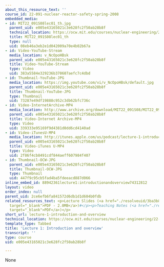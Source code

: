```yaml
---
about_this_resource_text: ''
course_id: 22-091-nuclear-reactor-safety-spring-2008
embedded_media:
- id: MIT22_091S08lec01_th.jpg
  parent_uid: e005e43165021c3e628fc2f50ab28b8f
  technical_location: https://ocw.mit.edu/courses/nuclear-engineering/22-091-nuclear-reactor-safety-spring-2008/video-lectures/lecture-1-introduction-and-overview/MIT22_091S08lec01_th.jpg
  title: MIT22_091S08lec01_th
  type: null
  uid: 08eb46a3eb2e1d042009a70e4b02b67a
- id: Video-YouTube-Stream
  media_location: v_NcOpoHBsk
  parent_uid: e005e43165021c3e628fc2f50ab28b8f
  title: Video-YouTube-Stream
  type: Video
  uid: 383a5584e329236b370607aefc7c4dbd
- id: Thumbnail-YouTube-JPG
  media_location: https://img.youtube.com/vi/v_NcOpoHBsk/default.jpg
  parent_uid: e005e43165021c3e628fc2f50ab28b8f
  title: Thumbnail-YouTube-JPG
  type: Thumbnail
  uid: 73287e49df19888c952c3db62bfc736c
- id: Video-InternetArchive-MP4
  media_location: http://www.archive.org/download/MIT22_091S08/MIT22_091S08lec01_300k.mp4
  parent_uid: e005e43165021c3e628fc2f50ab28b8f
  title: Video-Internet Archive-MP4
  type: Video
  uid: 339333e95169f9d4381d0dd6cd4140ad
- id: Video-iTunesU-MP4
  media_location: http://itunes.apple.com/us/podcast/lecture-1-introduction-overview/id434689264?i=93511820
  parent_uid: e005e43165021c3e628fc2f50ab28b8f
  title: Video-iTunes U-MP4
  type: Video
  uid: 2f86f4cb8491cdf844aeff607984f407
- id: Thumbnail-OCW-JPG
  parent_uid: e005e43165021c3e628fc2f50ab28b8f
  title: Thumbnail-OCW-JPG
  type: Thumbnail
  uid: 447f9c95cb5fad4ba5fdeeacd887d066
inline_embed_id: 88942361lecture1:introductionandoverview74312812
layout: video
order_index: null
parent_uid: 2ce6efb6fa841572d6db1d1d604b0fdb
related_resources_text: <p>Lecture Slides (<a href="./resolveuid/3ba3b855ac5ab3212cdb3cc16f9c0b71"
  target="_blank">PDF - 2.0MB</a>)#</p><p>Teaching Notes (<a href="./resolveuid/e139030c6e5fd3deccf7918a8d5c04e1"
  target="_blank">PDF</a>)</p>
short_url: lecture-1-introduction-and-overview
technical_location: https://ocw.mit.edu/courses/nuclear-engineering/22-091-nuclear-reactor-safety-spring-2008/video-lectures/lecture-1-introduction-and-overview
template_type: Tabbed
title: 'Lecture 1: Introduction and overview'
transcript: ''
type: course
uid: e005e43165021c3e628fc2f50ab28b8f

---
```

None